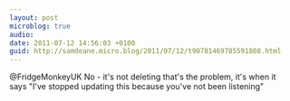 ```yaml
---
layout: post
microblog: true
audio: 
date: 2011-07-12 14:56:03 +0100
guid: http://samdeane.micro.blog/2011/07/12/t90781469785591808.html
---
```

@FridgeMonkeyUK No - it's not deleting that's the problem, it's when it says "I've stopped updating this because you've not been listening"
